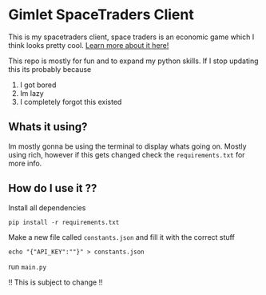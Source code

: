 # Gimlet SpaceTraders Client
This is my spacetraders client, space traders is an economic game which I think looks pretty cool.
[Learn more about it here!](https://spacetraders.io/)

This repo is mostly for fun and to expand my python skills.
If I stop updating this its probably because 
1. I got bored
2. Im lazy
3. I completely forgot this existed

## Whats it using?
Im mostly gonna be using the terminal to display whats going on. Mostly using rich, however if this gets changed check the `requirements.txt` for more info.

## How do I use it ??
Install all dependencies 
```
pip install -r requirements.txt
```
Make a new file called `constants.json` and fill it with the correct stuff
```
echo "{"API_KEY":""}" > constants.json
```
run `main.py`

!! This is subject to change !!
